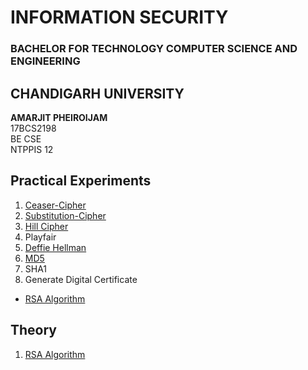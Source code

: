 # INFORMATION SECURITY
### BACHELOR FOR TECHNOLOGY COMPUTER SCIENCE AND ENGINEERING
## CHANDIGARH UNIVERSITY


<b>AMARJIT PHEIROIJAM </b><br />
17BCS2198 <br/>
BE CSE <br />
NTPPIS 12 <br />

## Practical Experiments
1. [Ceaser-Cipher](https://github.com/Amarjit-pheiroijam/informationSecurity-Lab/blob/master/P1.cpp)
2. [Substitution-Cipher](https://github.com/Amarjit-pheiroijam/informationSecurity-Lab/blob/master/P2.cpp)
3. [Hill Cipher](https://github.com/Amarjit-pheiroijam/informationSecurity-Lab/blob/master/P3.cpp)
4. Playfair
5. [Deffie Hellman](https://github.com/Amarjit-pheiroijam/informationSecurity-Lab/blob/master/P6.cpp)
6. [MD5](https://github.com/Amarjit-pheiroijam/informationSecurity-Lab/blob/master/P6.java)
8. SHA1
9. Generate Digital Certificate
* [RSA Algorithm](https://github.com/Amarjit-pheiroijam/informationSecurity-Lab/blob/master/P4.cpp)

## Theory
1. [RSA Algorithm](https://github.com/Amarjit-pheiroijam/informationSecurity-Lab/blob/master/Theory/readme.md)
